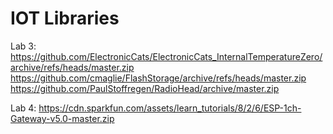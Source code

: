 # IOT Libraries
Lab 3:
https://github.com/ElectronicCats/ElectronicCats_InternalTemperatureZero/archive/refs/heads/master.zip
https://github.com/cmaglie/FlashStorage/archive/refs/heads/master.zip
https://github.com/PaulStoffregen/RadioHead/archive/master.zip

Lab 4:
https://cdn.sparkfun.com/assets/learn_tutorials/8/2/6/ESP-1ch-Gateway-v5.0-master.zip
